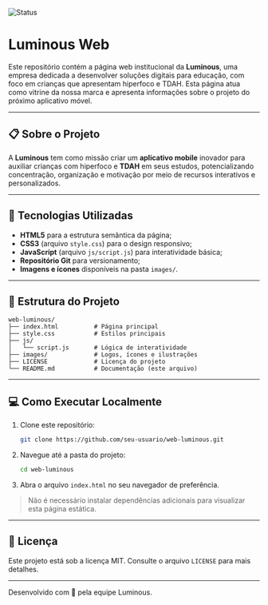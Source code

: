 ![Status](https://img.shields.io/badge/Status-Under_Development-yellow)
# Luminous Web

Este repositório contém a página web institucional da **Luminous**, uma empresa dedicada a desenvolver soluções digitais para educação, com foco em crianças que apresentam hiperfoco e TDAH. Esta página atua como vitrine da nossa marca e apresenta informações sobre o projeto do próximo aplicativo móvel.

---

## 📋 Sobre o Projeto

A **Luminous** tem como missão criar um **aplicativo mobile** inovador para auxiliar crianças com hiperfoco e **TDAH** em seus estudos, potencializando concentração, organização e motivação por meio de recursos interativos e personalizados.

---

## 🚀 Tecnologias Utilizadas

- **HTML5** para a estrutura semântica da página;
- **CSS3** (arquivo `style.css`) para o design responsivo;
- **JavaScript** (arquivo `js/script.js`) para interatividade básica;
- **Repositório Git** para versionamento;
- **Imagens e ícones** disponíveis na pasta `images/`.

---

## 📁 Estrutura do Projeto

```
web-luminous/
├── index.html          # Página principal
├── style.css           # Estilos principais
├── js/
│   └── script.js       # Lógica de interatividade
├── images/             # Logos, ícones e ilustrações
├── LICENSE             # Licença do projeto
└── README.md           # Documentação (este arquivo)
```

---

## 💻 Como Executar Localmente

1. Clone este repositório:
   ```bash
   git clone https://github.com/seu-usuario/web-luminous.git
   ```
2. Navegue até a pasta do projeto:
   ```bash
   cd web-luminous
   ```
3. Abra o arquivo `index.html` no seu navegador de preferência.

> Não é necessário instalar dependências adicionais para visualizar esta página estática.

---

## 📝 Licença

Este projeto está sob a licença MIT. Consulte o arquivo `LICENSE` para mais detalhes.

---

Desenvolvido com 💙 pela equipe Luminous.
